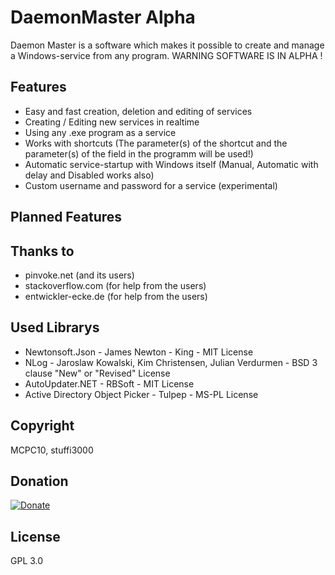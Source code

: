 
# DaemonMaster Alpha
Daemon Master is a software which makes it possible to create and manage a Windows-service from any program.
WARNING SOFTWARE IS IN ALPHA !

## Features
- Easy and fast creation, deletion and editing of services
- Creating / Editing new services in realtime
- Using any .exe program as a service
- Works with shortcuts (The parameter(s) of the shortcut and the parameter(s) of the field in the programm will be used!)
- Automatic service-startup with Windows itself (Manual, Automatic with delay and Disabled works also)
- Custom username and password for a service (experimental)

## Planned Features

## Thanks to 
- pinvoke.net (and its users)
- stackoverflow.com (for help from the users)
- entwickler-ecke.de (for help from the users)

## Used Librarys
- Newtonsoft.Json - James Newton - King - MIT License
- NLog - Jaroslaw Kowalski, Kim Christensen, Julian Verdurmen - BSD 3 clause "New" or "Revised" License
- AutoUpdater.NET - RBSoft - MIT License
- Active Directory Object Picker - Tulpep - MS-PL License

## Copyright 
MCPC10,
stuffi3000

## Donation
[![Donate](https://www.paypalobjects.com/en_US/i/btn/btn_donateCC_LG.gif)](https://paypal.me/stuffi3000)

## License 
GPL 3.0
